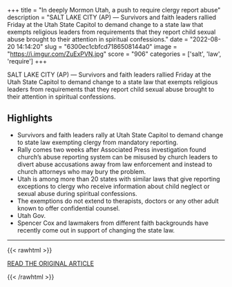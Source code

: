 +++
title = "In deeply Mormon Utah, a push to require clergy report abuse"
description = "SALT LAKE CITY (AP) — Survivors and faith leaders rallied Friday at the Utah State Capitol to demand change to a state law that exempts religious leaders from requirements that they report child sexual abuse brought to their attention in spiritual confessions."
date = "2022-08-20 14:14:20"
slug = "6300ec1cbfcd7186508144a0"
image = "https://i.imgur.com/ZuExPVN.jpg"
score = "906"
categories = ['salt', 'law', 'require']
+++

SALT LAKE CITY (AP) — Survivors and faith leaders rallied Friday at the Utah State Capitol to demand change to a state law that exempts religious leaders from requirements that they report child sexual abuse brought to their attention in spiritual confessions.

## Highlights

- Survivors and faith leaders rally at Utah State Capitol to demand change to state law exempting clergy from mandatory reporting.
- Rally comes two weeks after Associated Press investigation found church’s abuse reporting system can be misused by church leaders to divert abuse accusations away from law enforcement and instead to church attorneys who may bury the problem.
- Utah is among more than 20 states with similar laws that give reporting exceptions to clergy who receive information about child neglect or sexual abuse during spiritual confessions.
- The exemptions do not extend to therapists, doctors or any other adult known to offer confidential counsel.
- Utah Gov.
- Spencer Cox and lawmakers from different faith backgrounds have recently come out in support of changing the state law.

---

{{< rawhtml >}}
  <p class="article-category">
    <a target="_blank" href="https://apnews.com/article/religion-utah-salt-lake-city-sexual-abuse-by-clergy-03a7a02f432a73afdef06b930a437f86">READ THE ORIGINAL ARTICLE</a>
  </p>
{{< /rawhtml >}}
